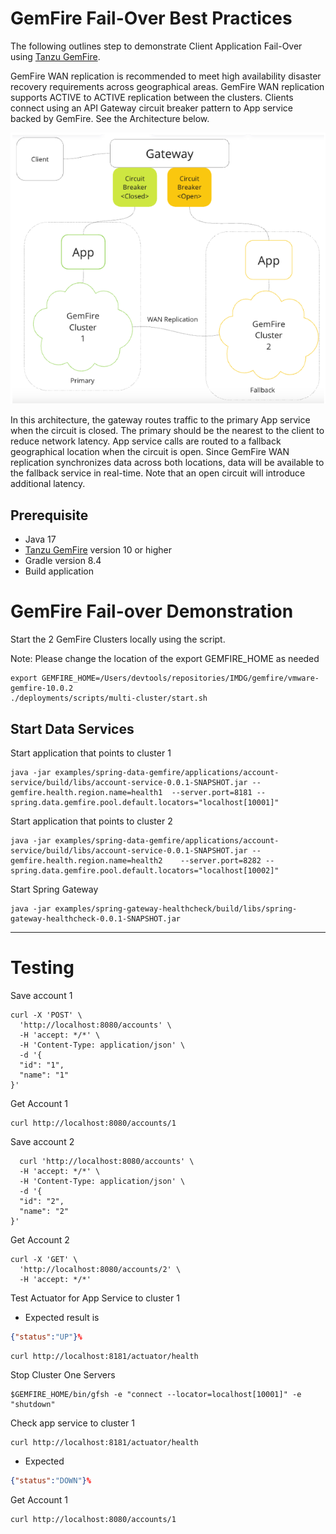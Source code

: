# GemFire Fail-Over Best Practices

The following outlines step to demonstrate
Client Application Fail-Over using [Tanzu GemFire](https://tanzu.vmware.com/gemfire).


GemFire WAN replication is recommended to meet high availability disaster recovery requirements across geographical areas. GemFire WAN replication supports ACTIVE to ACTIVE replication between the clusters. Clients connect using an API Gateway circuit breaker pattern to App service backed by GemFire. See the Architecture below.


![img.png](img.png)

In this architecture, the gateway routes traffic to the primary App service when the circuit is closed. The primary should be the nearest to the client to reduce network latency.
App service calls are routed to a fallback geographical location when the circuit is open. Since GemFire WAN replication synchronizes data across both locations, data will be available to the fallback service in real-time. Note that an open circuit will introduce additional latency.

## Prerequisite

- Java 17
- [Tanzu GemFire](https://tanzu.vmware.com/gemfire) version 10 or higher
- Gradle version 8.4
- Build application

# GemFire Fail-over Demonstration

Start the 2 GemFire Clusters locally using the script.

Note: Please change the location of the export GEMFIRE_HOME as needed

```shell
export GEMFIRE_HOME=/Users/devtools/repositories/IMDG/gemfire/vmware-gemfire-10.0.2
./deployments/scripts/multi-cluster/start.sh
```


## Start Data Services 

Start application that points to cluster 1

```shell
java -jar examples/spring-data-gemfire/applications/account-service/build/libs/account-service-0.0.1-SNAPSHOT.jar --gemfire.health.region.name=health1  --server.port=8181 --spring.data.gemfire.pool.default.locators="localhost[10001]"
```


Start application that points to cluster 2

```shell
java -jar examples/spring-data-gemfire/applications/account-service/build/libs/account-service-0.0.1-SNAPSHOT.jar --gemfire.health.region.name=health2    --server.port=8282 --spring.data.gemfire.pool.default.locators="localhost[10002]"
```

Start Spring Gateway

```shell
java -jar examples/spring-gateway-healthcheck/build/libs/spring-gateway-healthcheck-0.0.1-SNAPSHOT.jar
```



---------------
# Testing


Save account 1

```shell
curl -X 'POST' \
  'http://localhost:8080/accounts' \
  -H 'accept: */*' \
  -H 'Content-Type: application/json' \
  -d '{
  "id": "1",
  "name": "1"
}'
```

Get Account 1

```shell
curl http://localhost:8080/accounts/1
```

Save account 2

```shell
  curl 'http://localhost:8080/accounts' \
  -H 'accept: */*' \
  -H 'Content-Type: application/json' \
  -d '{
  "id": "2",
  "name": "2"
}'
```

Get Account 2
```shell
curl -X 'GET' \
  'http://localhost:8080/accounts/2' \
  -H 'accept: */*'
```

Test Actuator for App Service to cluster 1

- Expected result is 
```json
{"status":"UP"}% 
```

```shell
curl http://localhost:8181/actuator/health
```

Stop Cluster One Servers

```shell
$GEMFIRE_HOME/bin/gfsh -e "connect --locator=localhost[10001]" -e "shutdown"
```

Check app service to cluster 1

```shell
curl http://localhost:8181/actuator/health
```
- Expected 
```json
{"status":"DOWN"}% 
```

Get Account 1

```shell
curl http://localhost:8080/accounts/1
```

